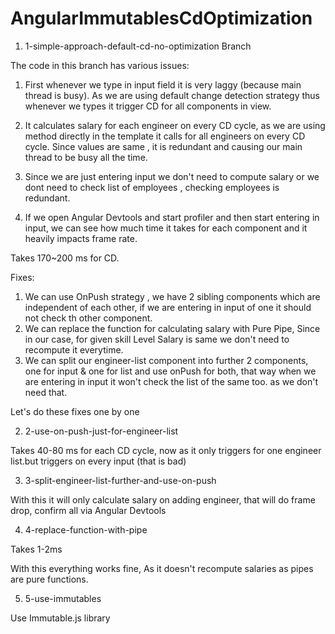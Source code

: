 # AngularImmutablesCdOptimization

1. 1-simple-approach-default-cd-no-optimization Branch

The code in this branch has various issues: 
1. First whenever we type in input field it is very laggy (because main thread is busy). As we are using default change detection strategy thus whenever we types it trigger CD for all components in view.
2. It calculates salary for each engineer on every CD cycle, as we are using method directly in the template it calls for all engineers on every CD cycle. Since values are same , it is redundant and causing our main thread to be busy all the time.
3. Since we are just entering input we don't need to compute salary or we dont need to check list of employees , checking employees is redundant.

4. If we open Angular Devtools and start profiler and then start entering in input, we can see how much time it takes for each component and it heavily impacts frame rate.

Takes 170~200 ms for CD.


Fixes: 
1. We can use OnPush strategy , we have 2 sibling components which are independent of each other, if we are entering in input of one it should not check th other component.
2. We can replace the function for calculating salary with Pure Pipe, Since in our case, for given skill Level Salary is same we don't need to recompute it everytime.
3.  We can split our engineer-list component into further 2 components, one for input & one for list and use onPush for both, that way when we are entering in input it won't check the list of the same too. as we don't need that.

Let's do these fixes one by one 

2. 2-use-on-push-just-for-engineer-list

Takes 40-80 ms for each CD cycle, now as it only triggers for one engineer list.but triggers on every input (that is bad)

3. 3-split-engineer-list-further-and-use-on-push

With this it will only calculate salary on adding engineer, that will do frame drop, confirm all via Angular Devtools

4. 4-replace-function-with-pipe

Takes 1-2ms

With this everything works fine, As it doesn't recompute salaries as pipes are pure functions.

5. 5-use-immutables

Use Immutable.js library


